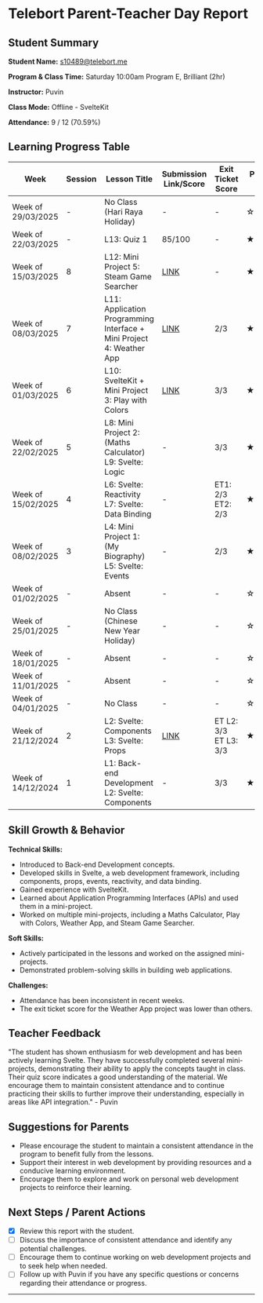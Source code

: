 # Telebort Parent-Teacher Day Report

## Student Summary

**Student Name:** s10489@telebort.me

**Program & Class Time:** Saturday 10:00am Program E, Brilliant (2hr)

**Instructor:** Puvin

**Class Mode:** Offline - SvelteKit

**Attendance:** 9 / 12 (70.59%)


## Learning Progress Table

| Week              | Session | Lesson Title                                                       | Submission Link/Score                                                              | Exit Ticket Score   | Progress Rating |
|-------------------|---------|--------------------------------------------------------------------|------------------------------------------------------------------------------------|---------------------|-----------------|
| Week of 29/03/2025 | -       | No Class (Hari Raya Holiday)                                       | -                                                                                  | -                   | ☆☆☆☆☆         |
| Week of 22/03/2025 | -       | L13: Quiz 1                                                        | 85/100                                                                             | -                   | ★★★★☆         |
| Week of 15/03/2025 | 8       | L12: Mini Project 5: Steam Game Searcher                            | [LINK](https://glitch.com/edit/#!/rumbling-silken-echium?path=src%2Flib%2FGame.svelte%3A48%3A0) | -                   | ★★★★☆         |
| Week of 08/03/2025 | 7       | L11: Application Programming Interface + Mini Project 4: Weather App | [LINK](https://tle-weather-app.glitch.me/)                                                | 2/3                 | ★★★☆☆         |
| Week of 01/03/2025 | 6       | L10: SvelteKit + Mini Project 3: Play with Colors                   | [LINK](https://glitch.com/edit/#!/materialistic-flax-salsa)                                | 3/3                 | ★★★☆☆         |
| Week of 22/02/2025 | 5       | L8: Mini Project 2: (Maths Calculator) <br> L9: Svelte: Logic      | -                                                                                  | 3/3                 | ★★★★★         |
| Week of 15/02/2025 | 4       | L6: Svelte: Reactivity <br> L7: Svelte: Data Binding               | -                                                                                  | ET1: 2/3 <br> ET2: 2/3 | ★★★★☆         |
| Week of 08/02/2025 | 3       | L4: Mini Project 1: (My Biography) <br> L5: Svelte: Events         | -                                                                                  | 2/3                 | ★★★★☆         |
| Week of 01/02/2025 | -       | Absent                                                             | -                                                                                  | -                   | ☆☆☆☆☆         |
| Week of 25/01/2025 | -       | No Class (Chinese New Year Holiday)                                | -                                                                                  | -                   | ☆☆☆☆☆         |
| Week of 18/01/2025 | -       | Absent                                                             | -                                                                                  | -                   | ☆☆☆☆☆         |
| Week of 11/01/2025 | -       | Absent                                                             | -                                                                                  | -                   | ☆☆☆☆☆         |
| Week of 04/01/2025 | -       | No Class                                                           | -                                                                                  | -                   | ☆☆☆☆☆         |
| Week of 21/12/2024 | 2       | L2: Svelte: Components <br> L3: Svelte: Props                      | [LINK](https://svelte.dev/playground/39a2ec212a154d4bab94e63e61b8aadf?version=5.19.9)         | ET L2: 3/3 <br> ET L3: 3/3 | ★★★★☆         |
| Week of 14/12/2024 | 1       | L1: Back-end Development <br> L2: Svelte: Components             | -                                                                                  | 3/3                 | ★★★★☆         |

## Skill Growth & Behavior

**Technical Skills:**
* Introduced to Back-end Development concepts.
* Developed skills in Svelte, a web development framework, including components, props, events, reactivity, and data binding.
* Gained experience with SvelteKit.
* Learned about Application Programming Interfaces (APIs) and used them in a mini-project.
* Worked on multiple mini-projects, including a Maths Calculator, Play with Colors, Weather App, and Steam Game Searcher.

**Soft Skills:**
* Actively participated in the lessons and worked on the assigned mini-projects.
* Demonstrated problem-solving skills in building web applications.

**Challenges:**
* Attendance has been inconsistent in recent weeks.
* The exit ticket score for the Weather App project was lower than others.

## Teacher Feedback

"The student has shown enthusiasm for web development and has been actively learning Svelte. They have successfully completed several mini-projects, demonstrating their ability to apply the concepts taught in class. Their quiz score indicates a good understanding of the material. We encourage them to maintain consistent attendance and to continue practicing their skills to further improve their understanding, especially in areas like API integration." - Puvin

## Suggestions for Parents

* Please encourage the student to maintain a consistent attendance in the program to benefit fully from the lessons.
* Support their interest in web development by providing resources and a conducive learning environment.
* Encourage them to explore and work on personal web development projects to reinforce their learning.

## Next Steps / Parent Actions

* [x] Review this report with the student.
* [ ] Discuss the importance of consistent attendance and identify any potential challenges.
* [ ] Encourage them to continue working on web development projects and to seek help when needed.
* [ ] Follow up with Puvin if you have any specific questions or concerns regarding their attendance or progress.

***
